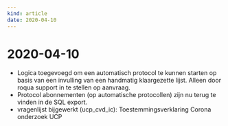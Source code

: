 ```yaml
---
kind: article
date: 2020-04-10
---
```


# 2020-04-10

* Logica toegevoegd om een automatisch protocol te kunnen starten op basis van een invulling van een handmatig klaargezette lijst. Alleen door roqua support in te stellen op aanvraag.
* Protocol abonnementen (op automatische protocollen) zijn nu terug te vinden in de SQL export.
* vragenlijst bijgewerkt (ucp_cvd_ic): Toestemmingsverklaring Corona onderzoek UCP

